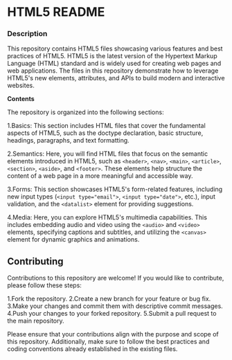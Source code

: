 # **HTML5 README** #

### **Description** ###
This repository contains HTML5 files showcasing various features and best practices of HTML5. HTML5 is the latest version of the Hypertext Markup Language (HTML) standard and is widely used for creating web pages and web applications. The files in this repository demonstrate how to leverage HTML5's new elements, attributes, and APIs to build modern and interactive websites.

**Contents**

The repository is organized into the following sections:

1.Basics: This section includes HTML files that cover the fundamental aspects of HTML5, such as the doctype declaration, basic structure, headings, paragraphs, and text formatting.

2.Semantics: Here, you will find HTML files that focus on the semantic elements introduced in HTML5, such as `<header>`, `<nav>`, `<main>`, `<article>`, `<section>`, `<aside>`, and `<footer>`. These elements help structure the content of a web page in a more meaningful and accessible way.

3.Forms: This section showcases HTML5's form-related features, including new input types (`<input type="email">`, `<input type="date">`, etc.), input validation, and the `<datalist>` element for providing suggestions.

4.Media: Here, you can explore HTML5's multimedia capabilities. This includes embedding audio and video using the `<audio>` and `<video>` elements, specifying captions and subtitles, and utilizing the `<canvas>` element for dynamic graphics and animations.

## **Contributing** ##
Contributions to this repository are welcome! If you would like to contribute, please follow these steps:

1.Fork the repository.
2.Create a new branch for your feature or bug fix.
3.Make your changes and commit them with descriptive commit messages.
4.Push your changes to your forked repository.
5.Submit a pull request to the main repository.

Please ensure that your contributions align with the purpose and scope of this repository. Additionally, make sure to follow the best practices and coding conventions already established in the existing files.

